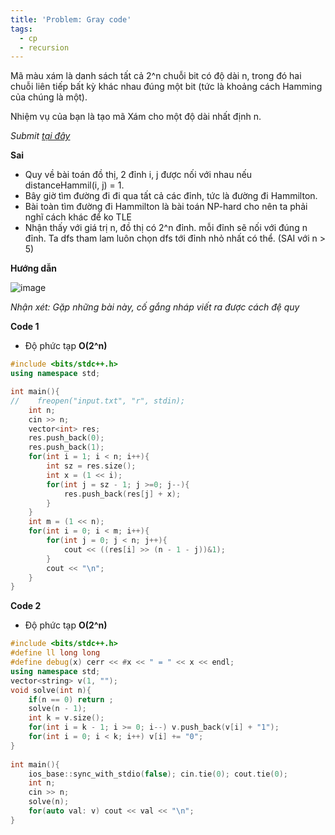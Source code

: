 ```yaml
---
title: 'Problem: Gray code'
tags:
  - cp
  - recursion
---
```


Mã màu xám là danh sách tất cả 2^n chuỗi bit có độ dài n, trong đó hai chuỗi liên tiếp bất kỳ khác nhau đúng một bit (tức là khoảng cách Hamming của chúng là một).

Nhiệm vụ của bạn là tạo mã Xám cho một độ dài nhất định n.

<!--more-->

*Submit [tại đây](https://cses.fi/problemset/task/2205/)*

**Sai**

- Quy về bài toán đồ thị, 2 đỉnh i, j được nối với nhau nếu distanceHammil(i, j) = 1.
- Bây giờ tìm đường đi đi qua tất cả các đỉnh, tức là đường đi Hammilton.
- Bài toàn tìm đường đi Hammilton là bài toán NP-hard cho nên ta phải nghĩ cách khác để ko TLE
- Nhận thấy với giá trị n, đồ thị có 2^n đỉnh. mỗi đỉnh sẽ nối với đúng n đỉnh. Ta dfs tham lam luôn chọn dfs tới đỉnh nhỏ nhất có thể. (SAI với n > 5)


**Hướng dẫn**

![image](https://user-images.githubusercontent.com/83690404/136924864-133193ea-f466-49e0-9f8e-c1960365a90c.png)

*Nhận xét: Gặp những bài này, cố gắng nháp viết ra được cách đệ quy*

**Code 1**

- Độ phức tạp **O(2^n)**

```cpp
#include <bits/stdc++.h>
using namespace std;

int main(){
//    freopen("input.txt", "r", stdin);
    int n;
    cin >> n;
    vector<int> res;
    res.push_back(0);
    res.push_back(1);
    for(int i = 1; i < n; i++){
        int sz = res.size();
        int x = (1 << i);
        for(int j = sz - 1; j >=0; j--){
            res.push_back(res[j] + x);
        }
    }
    int m = (1 << n);
    for(int i = 0; i < m; i++){
        for(int j = 0; j < n; j++){
            cout << ((res[i] >> (n - 1 - j))&1);
        }
        cout << "\n";
    }
}
```
**Code 2**

- Độ phức tạp **O(2^n)**

```cpp
#include <bits/stdc++.h>
#define ll long long
#define debug(x) cerr << #x << " = " << x << endl;
using namespace std;
vector<string> v(1, "");
void solve(int n){
	if(n == 0) return ;
	solve(n - 1);
	int k = v.size();
	for(int i = k - 1; i >= 0; i--) v.push_back(v[i] + "1");
	for(int i = 0; i < k; i++) v[i] += "0";
}
	
int main(){
	ios_base::sync_with_stdio(false); cin.tie(0); cout.tie(0);
	int n;
	cin >> n;
	solve(n);		
	for(auto val: v) cout << val << "\n";
}
```
